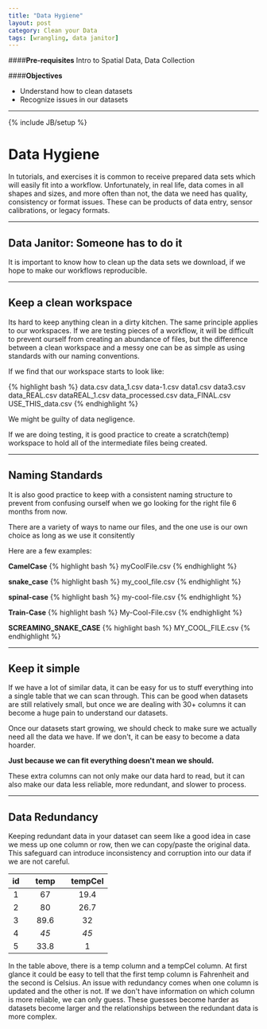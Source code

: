 ```yaml
---
title: "Data Hygiene"
layout: post
category: Clean your Data
tags: [wrangling, data janitor]
---
```


####**Pre-requisites** Intro to Spatial Data, Data Collection

####**Objectives**
  - Understand how to clean datasets
  - Recognize issues in our datasets

----

{% include JB/setup %}
# Data Hygiene

In tutorials, and exercises it is common to receive prepared data sets which will easily fit into a workflow. Unfortunately, in real life, data comes in all shapes and sizes, and more often than not, the data we need has quality, consistency or format issues. These can be products of data entry, sensor calibrations, or legacy formats. 

----

## Data Janitor: Someone has to do it

It is important to know how to clean up the data sets we download, if we hope to make our workflows reproducible.

----

## Keep a clean workspace

Its hard to keep anything clean in a dirty kitchen. The same principle applies to our workspaces. If we are testing pieces of a workflow, it will be difficult to prevent ourself from creating an abundance of files, but the difference between a clean workspace and a messy one can be as simple as using standards with our naming conventions. 

If we find that our workspace starts to look like:

{% highlight bash %}
data.csv
data_1.csv
data-1.csv
data1.csv
data3.csv
data_REAL.csv
dataREAL_1.csv
data_processed.csv
data_FINAL.csv
USE_THIS_data.csv
{% endhighlight %}

We might be guilty of data negligence. 

If we are doing testing, it is good practice to create a scratch(temp) workspace to hold all of the intermediate files being created.

----

## Naming Standards

It is also good practice to keep with a consistent naming structure to prevent from confusing ourself when we go looking for the right file 6 months from now.

There are a variety of ways to name our files, and the one use is our own choice as long as we use it consitently

Here are a few examples:

**CamelCase**
{% highlight bash %}
myCoolFile.csv
{% endhighlight %}

**snake_case**
{% highlight bash %}
my_cool_file.csv
{% endhighlight %}

**spinal-case**
{% highlight bash %}
my-cool-file.csv
{% endhighlight %}

**Train-Case**
{% highlight bash %}
My-Cool-File.csv
{% endhighlight %}

**SCREAMING_SNAKE_CASE**
{% highlight bash %}
MY_COOL_FILE.csv
{% endhighlight %}

---

## Keep it simple

If we have a lot of similar data, it can be easy for us to stuff everything into a single table that we can scan through. This can be good when datasets are still relatively small, but once we are dealing with 30+ columns it can become a huge pain to understand our datasets. 

Once our datasets start growing, we should check to make sure we actually need all the data we have. If we don't, it can be easy to become a data hoarder. 

**Just because we can fit everything doesn't mean we should.**

These extra columns can not only make our data hard to read, but it can also make our data less reliable, more redundant, and slower to process.

---

## Data Redundancy

Keeping redundant data in your dataset can seem like a good idea in case we mess up one column or row, then we can copy/paste the original data. This safeguard can introduce inconsistency and corruption into our data if we are not careful.

| id || temp || tempCel |
|:---:|-|:-------:|-|:--------:|
| 1  || 67      || 19.4    |
| 2  || 80      || 26.7    |
| 3  || 89.6    || 32      |
| 4  || *45*      || *45*      |
| 5  || 33.8        || 1      |

In the table above, there is a temp column and a tempCel column. At first glance it could be easy to tell that the first temp column is Fahrenheit and the second is Celsius. An issue with redundancy comes when one column is updated and the other is not. If we don't have information on which column is more reliable, we can only guess. These guesses become harder as datasets become larger and the relationships between the redundant data is more complex.








